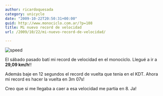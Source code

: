 ```yaml
---
author: ricardoquesada
category: unicycle
date: "2009-10-22T20:50:31+00:00"
guid: http://www.monociclo.com.ar/?p=108
title: Mi nuevo record de velocidad
url: /2009/10/22/mi-nuevo-record-de-velocidad/

---
```

![speed](http://www.monociclo.com.ar/blog/wp-content/uploads/2009/10/speed-300x217.jpg)

El sábado pasado batí mi record de velocidad en el monociclo.
Llegué a ir a **29,09 km/h**!!

Además baje en 12 segundos el record de vuelta que tenia en el KDT. Ahora mi record es hacer la vuelta en 3m 07s!

Creo que si me llegaba a caer a esa velocidad me partia en 8. Ja!
